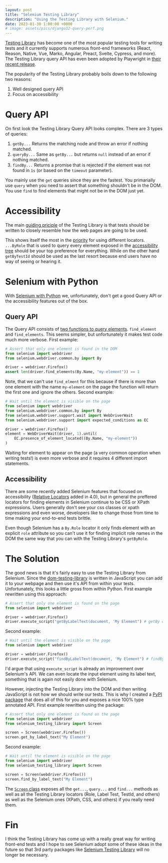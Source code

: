 ```yaml
---
layout: post
title: "Selenium Testing Library"
description: "Using the Testing Library with Selenium."
date: 2023-01-30 1:00:00 +0000
# image: assets/pics/django32-query-perf.png
---
```


[Testing Library](https://testing-library.com/) has become one of the most popular testing tools for writing tests and it currently supports numerous front-end frameworks (React, Reason, Native, Vue, Marko, Angular, Preact, Svelte, Cypress, and more). The Testing Library query API has even been adopted by Playwright in [their recent release](https://github.com/microsoft/playwright/releases/tag/v1.27.0).

The popularity of the Testing Library probably boils down to the following two reasons:

1. Well designed query API
2. Focus on accessibility

# Query API

On first look the Testing Library Query API looks complex. There are 3 types of queries:

1. `getBy...` Returns the matching node and throw an error if nothing matched.
2. `queryBy...` Same as `getBy...` but returns `null` instead of an error if nothing matched. 
3. `findBy...` Returns a promise that is rejected if the element was not found in `1s` (or based on the `timeout` parameter).

You mainly use the `get` queries since they are the fastest. You primarially use `query` when you need to assert that something shouldn't be in the DOM. You use `find` to find elements that might not be in the DOM just yet.


# Accessibility

The main [guiding priciple](https://testing-library.com/docs/guiding-principles) of the Testing Library is that tests should be written to closely resemble how the web pages are going to be used.

This shows itself the most in the [priority](https://testing-library.com/docs/queries/about#priority) for using different locators. `...ByRole` that is used to query every element exposed in the [accessibility tree](https://developer.mozilla.org/en-US/docs/Glossary/Accessibility_tree) should be your top preference for everything. While on the other hand `getByTestId` should be used as the last resort because end users have no way of seeing or hearing it.

# Selenium with Python

With [Selenium with Python](https://selenium-python.readthedocs.io/index.html) we, unfortunately, don't get a good Query API or the accessibility features out of the box.

## Query API

The Query API consists of [two functions to query elements](https://selenium-python.readthedocs.io/locating-elements.html). `find_element` and `find_elements`. This seems simpler, but unfortunately it makes test code much more verbose. First example:

```python
# Assert that only one element is found in the DOM
from selenium import webdriver
from selenium.webdriver.common.by import By

driver = webdriver.Firefox()
assert len(driver.find_elements(By.Name, "my-element")) == 1
```

Note, that we can't use `find_elment` for this because if there is more than one element with the name `my-element` on the page the function will return the first one and ignore the others. Second example:

```python
# Wait until the element is visible on the page
from selenium import webdriver
from selenium.webdriver.common.by import By
from selenium.webdriver.support.wait import WebDriverWait
from selenium.webdriver.support import expected_conditions as EC

driver = webdriver.Firefox()
element = WebDriverWait(driver, 1).until(
    EC.presence_of_element_located((By.Name, "my-element"))
)
```
Waiting for element to appear on the page (a very common operation when writing tests!) is even more verbose and it requires 4 different import statements.


## Accessibility

There are some recently added Selenium features that focused on accessibility ([Relative Locators](https://www.selenium.dev/documentation/webdriver/elements/locators/#relative-locators) added in 4.0), but in general the preffered locators for finding elements in Selenium continue to be CSS or XPath expressions. Users generally don't see your css classes or xpath expressions and even worse, developers like to change those from time to time making your end-to-end tests brittle.

Even though Selenium has a `By.Role` locator it only finds element with an explicit `role` attribute so you can't use it for finding implicit role names in the DOM the same way that you can with the Testing Library's `getByRole`.


# The Solution

The good news is that it's fairly easy to use the Testing Library from Selenium. Since the [dom-testing-library](https://github.com/testing-library/dom-testing-library) is written in JavaScript you can add it to your webpage and then use it's API from within your tests. Unfortunately, this looks a little gross from within Python. First example rewritten using this approach:

```python
# Assert that only one element is found on the page
from selenium import webdriver

driver = webdriver.Firefox()
driver.execute_script("getByLabelText(document, 'My Element") # getBy query raises an execption if more than one element is found
```
Second example:
```python
# Wait until the element is visible on the page
from selenium import webdriver

driver = webdriver.Firefox()
driver.execute_script("findByLabelText(document, 'My Element") # findBy query will wait for 1s before throwing an error
```

I'd argue that using `execute_script` is already an improvement over Selenium's API. We can even locate the input element using its label text, something that is again not easily done with Selenium. 

However, injecting the Testing Library into the DOM and then writing JavaScript is not how we should write our tests. This is why I created a [PyPI package](https://github.com/anze3db/selenium-testing-library) that does all of this for you and exposes a nice 100% type annotated API. First example rewritten using the package:

```python
# Assert that only one element is found on the page
from selenium import webdriver
from selenium_testing_library import Screen

screen = Screen(webdriver.Firefox())
screen.get_by_label_text("My Element")
```
Second example:
```python
# Wait until the element is visible on the page
from selenium import webdriver
from selenium_testing_library import Screen

screen = Screen(webdriver.Firefox())
screen.find_by_label_text("My Element")
```

The [`Screen` class](https://github.com/anze3db/selenium-testing-library#testing-library-selectors) exposes all the `get...`, `query...` and `find...` methods as well as all the Testing Library locators (Role, Label Test, TestId, and others) as well as the Selenium ones (XPath, CSS, and others) if you really need them.

# Fin

I think the Testing Library has come up with a really great way for writing front-end tests and I hope to see Selenium adopt some of these ideas in the future so that 3rd party packages like [Selenium Testing Library](https://github.com/anze3db/selenium-testing-library) will no longer be necessary.



